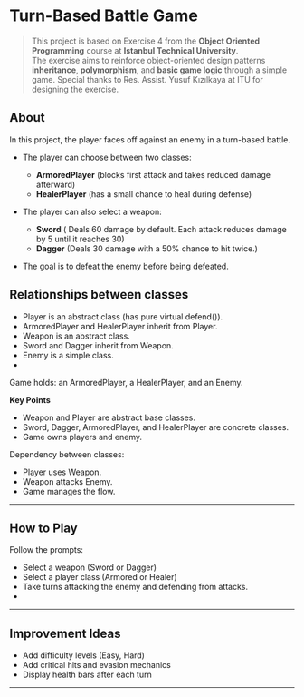 # Turn-Based Battle Game
>This project is based on Exercise 4 from the **Object Oriented Programming** course at **Istanbul Technical University**.  
>The exercise aims to reinforce object-oriented design patterns **inheritance**, **polymorphism**, and **basic game logic** through a simple game.
>Special thanks to  Res. Assist. Yusuf Kızılkaya at ITU for designing the exercise.

## About
In this project, the player faces off against an enemy in a turn-based battle.  
- The player can choose between two classes:
  - **ArmoredPlayer** (blocks first attack and takes reduced damage afterward)
  - **HealerPlayer** (has a small chance to heal during defense)
- The player can also select a weapon:
  - **Sword** ( Deals 60 damage by default. Each attack reduces damage by 5 until it reaches 30)
  - **Dagger** (Deals 30 damage with a 50% chance to hit twice.)

- The goal is to defeat the enemy before being defeated.
  
## Relationships between classes
- Player is an abstract class (has pure virtual defend()).
- ArmoredPlayer and HealerPlayer inherit from Player.
- Weapon is an abstract class.
- Sword and Dagger inherit from Weapon.
- Enemy is a simple class.
- 
Game holds:
an ArmoredPlayer,
a HealerPlayer,
and an Enemy.

**Key Points**
- Weapon and Player are abstract base classes.
- Sword, Dagger, ArmoredPlayer, and HealerPlayer are concrete classes.
- Game owns players and enemy.

Dependency between classes:
- Player uses Weapon.
- Weapon attacks Enemy.
- Game manages the flow.

---

## How to Play
 Follow the prompts:
   - Select a weapon (Sword or Dagger)
   - Select a player class (Armored or Healer)
   - Take turns attacking the enemy and defending from attacks.
   - 
---

## Improvement Ideas
- Add difficulty levels (Easy, Hard)
- Add critical hits and evasion mechanics
- Display health bars after each turn

---

